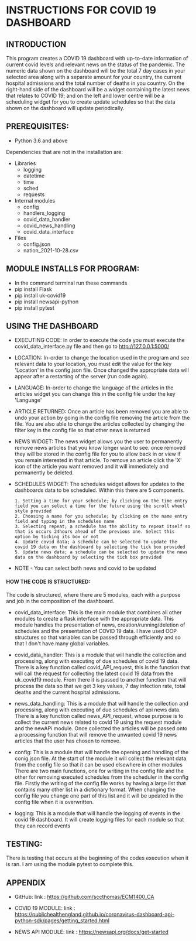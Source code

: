 # **INSTRUCTIONS FOR COVID 19 DASHBOARD**

## **INTRODUCTION**

This program creates a COVID 19 dashboard with up-to-date information of current covid levels and relevant news on the status of the pandemic.
The numeric data shown on the dashboard will be the total 7 day cases in your selected area along with a separate amount for your country,
the current hospital admissions and the total number of deaths in you country. On the right-hand side of the dashboard will be a widget containing the
latest news that relates to COVID 19; and on the left and lower centre will be a scheduling widget for you to create update schedules so that the data shown on
the dashboard will update periodically.

## **PREREQUISITES:**

- Python 3.6 and above

Dependencies that are not in the installation are:

- Libraries
  - logging
  - datetime
  - time
  - sched
  - requests
- Internal modules
  - config
  - handlers_logging
  - covid_data_handler
  - covid_news_handling
  - covid_data_interface
- Files
  - config.json
  - nation_2021-10-28.csv

## **MODULE INSTALLS FOR PROGRAM:**

- In the command terminal run these commands
- pip install Flask
- pip install uk-covid19
- pip install newsapi-python
- pip install pytest

## **USING THE DASHBOARD**

- EXECUTING CODE:
  In order to execute the code you must execute the covid_data_interface.py file and then go to http://127.0.0.1:5000/
- LOCATION:
  In-order to change the location used in the program and see relevant data to your location, you must edit the value for the key 'Location' in the config.json file.
  Once changed the appropriate data will appear after a restarting of the server (run code again).

- LANGUAGE:
  In-order to change the language of the articles in the articles widget you can change this in the config file under the key 'Language'

- ARTICLE RETURNED:
  Once an article has been removed you are able to undo your action by going in the config file removing the article from the file.
  You are also able to change the articles collected by changing the filter key in the config file so that other news is returned

- NEWS WIDGET:
  The news widget allows you the user to permanently remove news articles that you know longer want to see. once removed they will be stored in the config file for you
  to allow back in or view if you remain interested in that article.
  To remove an article click the 'X' icon of the article you want removed and it will immediately and permanently be deleted.

- SCHEDULES WIDGET:
  The schedules widget allows for updates to the dashboards data to be scheduled. Within this there are 5 components.

      1. Setting a time for your schedule; by clicking on the time entry field you can select a time for the future using the scroll wheel style provided
      2. Choosing a name for you schedule; by clicking on the name entry field and typing in the schedules name
      3. Selecting repeat; a schedule has the ability to repeat itself so that is occurs 24hours ahead of the previous one. Select this option by ticking its box or not
      4. Update covid data; a schedule can be selected to update the covid 19 data on the dashboard by selecting the tick box provided
      5. Update news data; a schedule can be selected to update the news data on the dashboard by selecting the tick box provided

- NOTE - You can select both news and covid to be updated

#### **HOW THE CODE IS STRUCTURED:**

The code is structured, where there are 5 modules, each with a purpose and job in the composition of the dashboard.

- covid_data_interface:
  This is the main module that combines all other modules to create a flask interface with the appropriate data. This module handles the presentation of news, creation/running/deletion of schedules
  and the presentation of COVID 19 data. I have used OOP structures so that variables can be passed through efficiently and so that I don't have many global variables.

- covid_data_handler:
  This is a module that will handle the collection and processing, along with executing of due schedules of covid 19 data. There is a key function called covid_API_request, this is the function that will call the request
  for collecting the latest covid 19 data from the uk_covid19 module. From there it is passed to another function that will process the data so that we get 3 key values, 7 day infection rate, total deaths
  and the current hospital admissions.

- news_data_handling:
  This is a module that will handle the collection and processing, along with executing of due schedules of api news data. There is a key function called news_API_request, whose purpose is to collect the current news related to
  covid 19 using the request module and the newAPi module. Once collected the articles will be passed onto a processing function that will remove the unwanted covid 19 news articles that the user has chosen to remove.

- config:
  This is a module that will handle the opening and handling of the conig.json file. At the start of the module it will collect the relevant data from the config file so that it can be used elsewhere in other modules
  There are two main functions, one for writing in the config file and the other for removing executed schedules from the scheduler in the config file. Firstly the writing of the config file works by having a large list that contains
  many other list in a dictionary format. When changing the config file you change one part of this list and it will be updated in the config file when it is overwritten.

- logging:
  This is a module that will handle the logging of events in the covid 19 dashboard. It will create logging files for each module so that they can record events

## **TESTING:**

There is testing that occurs at the beginning of the codes execution when it is ran. I am using the module pytest to complete this.

## **APPENDIX**

- GitHub:
  link : https://github.com/sccthomas/ECM1400_CA

- COVID 19 MODULE:
  link : https://publichealthengland.github.io/coronavirus-dashboard-api-python-sdk/pages/getting_started.html
- NEWS API MODULE:
  link : https://newsapi.org/docs/get-started
